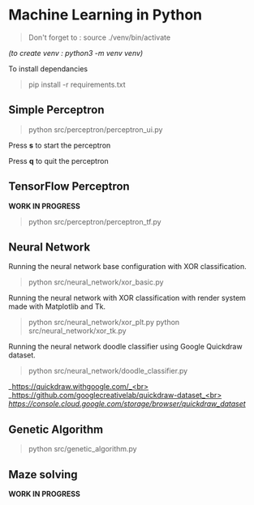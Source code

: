 # Machine Learning in Python

> Don't forget to : source ./venv/bin/activate

_(to create venv :  python3 -m venv venv)_

To install dependancies

> pip install -r requirements.txt
## Simple Perceptron

> python src/perceptron/perceptron_ui.py

Press __s__ to start the perceptron

Press __q__ to quit the perceptron

## TensorFlow Perceptron

__WORK IN PROGRESS__

> python src/perceptron/perceptron_tf.py

## Neural Network

Running the neural network base configuration with XOR classification.
> python src/neural_network/xor_basic.py


Running the neural network with XOR classification with render system made with Matplotlib and Tk.
> python src/neural_network/xor_plt.py
> python src/neural_network/xor_tk.py

Running the neural network doodle classifier using Google Quickdraw dataset.
> python src/neural_network/doodle_classifier.py

_https://quickdraw.withgoogle.com/_<br>
_https://github.com/googlecreativelab/quickdraw-dataset_<br>
_https://console.cloud.google.com/storage/browser/quickdraw_dataset_

## Genetic Algorithm

> python src/genetic_algorithm.py

## Maze solving

__WORK IN PROGRESS__

